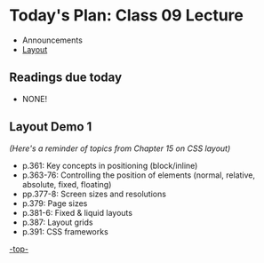 <a id="top"></a>
# Today's Plan: Class 09 Lecture

- Announcements
- [Layout](#layout)

## Readings due today

- NONE!

<a id="layout"></a>
## Layout Demo 1

*(Here's a reminder of topics from Chapter 15 on CSS layout)*

- p.361: Key concepts in positioning (block/inline)
- p.363-76: Controlling the position of elements (normal, relative, absolute, fixed, floating)
- pp.377-8: Screen sizes and resolutions
- p.379: Page sizes
- p.381-6: Fixed & liquid layouts
- p.387: Layout grids
- p.391: CSS frameworks

[-top-](#top)
